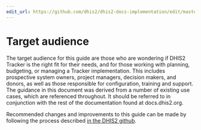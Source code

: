 ```yaml
---
edit_url: https://github.com/dhis2/dhis2-docs-implementation/edit/master/chapters/target-audience.md 
---
```

# Target audience 

The target audience for this guide are those who are wondering if DHIS2 Tracker is the right fit for their needs, and for those working with planning, budgeting, or managing a Tracker implementation. This includes prospective system owners, project managers, decision makers, and donors, as well as those responsible for configuration, training and support. The guidance in this document was derived from a number of existing use cases, which are referenced throughout. It should be referred to in conjunction with the rest of the documentation found at docs.dhis2.org.

Recommended changes and improvements to this guide can be made by following the process described [in the DHIS2 github](https://github.com/dhis2/dhis2-docs/blob/master/src/commonmark/en/content/common/submitting-a-doc-fix.md). 




